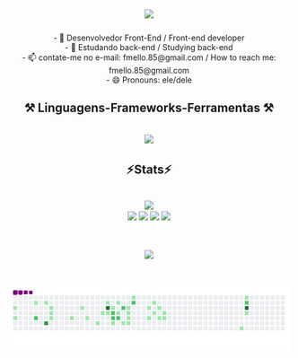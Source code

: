<h1 align="center">
<img src="https://readme-typing-svg.herokuapp.com/?font=Righteous&size=35&center=true&vCenter=true&width=500&height=70&duration=4000&lines=Olá!+👋;+Sou+o+Felipe__Mello__Padula!;+Hello!👋;+I+am+Felipe__Mello__Padula!;+Front-En+;Back-En;+Desenvolvedor+Full+Stack" />
</h1>

<div align="center" >
- 🔭 Desenvolvedor Front-End / Front-end developer
   <br>
- 🌱 Estudando back-end / Studying back-end
   <br>
- 📫 contate-me no e-mail: fmello.85@gmail.com / How to reach me: fmello.85@gmail.com
   <br>
- 😄 Pronouns: ele/dele
</div>
<h2 align="center" >⚒ Linguagens-Frameworks-Ferramentas ⚒</h2>
<br>
<div align="center" >
  <img src="https://skillicons.dev/icons?i=react,bootstrap,html,css,javascript,vscode,github,figma,tailwind,git,typescript,gulp,less,nodejs,jquery,vuejs,redux,cypress,angular,express,java,idea,eclipse" />
</div>

<h2 align="center" >⚡️Stats⚡️</h2>
<br>
<div align="center" >
  <picture>
  <source
    srcset="https://github-readme-stats.vercel.app/api?username=felipemellopadula&show_icons=true&theme=dark"
    media="(prefers-color-scheme: dark)"
  />
  <source
    srcset="https://github-readme-stats.vercel.app/api?username=felipemellopadula&show_icons=true"
    media="(prefers-color-scheme: light), (prefers-color-scheme: no-preference)"
  />
  <img src="https://github-readme-stats.vercel.app/api?username=felipemellopadula&show_icons=true" />
</picture>
</div>
 
<div align="center"> 
  <a href="https://instagram.com/fpadula" target="_blank"><img src="https://img.shields.io/badge/-Instagram-%23E4405F?style=for-the-badge&logo=instagram&logoColor=white" target="_blank"></a>
 <a href="https://discord.gg/felipemello85" target="_blank"><img src="https://img.shields.io/badge/Discord-7289DA?style=for-the-badge&logo=discord&logoColor=white" target="_blank"></a> 
  <a href = "mailto:fmello.85@gmail.com"><img src="https://img.shields.io/badge/-Gmail-%23333?style=for-the-badge&logo=gmail&logoColor=white" target="_blank"></a>
  <a href="https://www.linkedin.com/in/fmellopadula/" target="_blank"><img src="https://img.shields.io/badge/-LinkedIn-%230077B5?style=for-the-badge&logo=linkedin&logoColor=white" target="_blank"></a> 
</div>

<h1 align="center">
<img src="https://readme-typing-svg.herokuapp.com/?font=Righteous&size=35&center=true&vCenter=true&width=500&height=70&duration=4000&lines=Obrigado+pela+atenção!;+Thank+you+for+your+attention;" />
</h1>

# ![snake gif](https://github.com/hallanx/hallanx/blob/output/github-contribution-grid-snake.gif)
